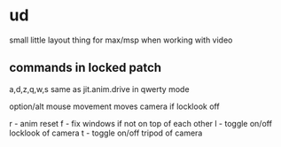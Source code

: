 # ud
small little layout thing for max/msp when working with video
## commands in locked patch

a,d,z,q,w,s same as jit.anim.drive in qwerty mode

option/alt mouse movement moves camera if locklook off

r - anim reset
f - fix windows if not on top of each other
l - toggle on/off locklook of camera
t - toggle on/off tripod of camera

